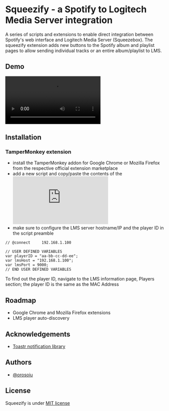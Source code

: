 # Squeezify - a Spotify to Logitech Media Server integration

A series of scripts and extensions to enable direct integration between Spotify's web interface and Logitech Media Server (Squeezebox). The squeezify extension adds new buttons to the Spotify album and playlist pages to allow sending individual tracks or an entire album/playlist to LMS.

## Demo

![Demo](https://github.com/orosoiu/squeezify/blob/master/resources/demo.webm?raw=true)


## Installation

### TamperMonkey extension

- install the TamperMonkey addon for Google Chrome or Mozilla Firefox from the respective official extension marketplace
- add a new script and copy/paste the contents of the ![squeezify extension file](https://github.com/orosoiu/squeezify/blob/master/tampermonkey-script/spotify-lms-integration.js)
- make sure to configure the LMS server hostname/IP and the player ID in the script preamble

```
// @connect		192.168.1.100

// USER DEFINED VARIABLES
var playerID = "aa-bb-cc-dd-ee";
var lmsHost = "192.168.1.100";
var lmsPort = 9000;
// END USER DEFINED VARIABLES
```

To find out the player ID, navigate to the LMS information page, Players section; the player ID is the same as the MAC Address


## Roadmap

- Google Chrome and Mozilla Firefox extensions
- LMS player auto-discovery


## Acknowledgements

 - [Toastr notification library](https://github.com/CodeSeven/toastr)


## Authors

- [@orosoiu](https://www.github.com/orosoiu)


## License

Squeezify is under [MIT license](https://opensource.org/license/mit/)

